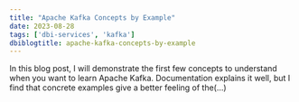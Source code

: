 ```yaml
---
title: "Apache Kafka Concepts by Example"
date: 2023-08-28
tags: ['dbi-services', 'kafka']
dbiblogtitle: apache-kafka-concepts-by-example
---
```

In this blog post, I will demonstrate the first few concepts to understand when you want to learn Apache Kafka. Documentation explains it well, but I find that concrete examples give a better feeling of the(…)